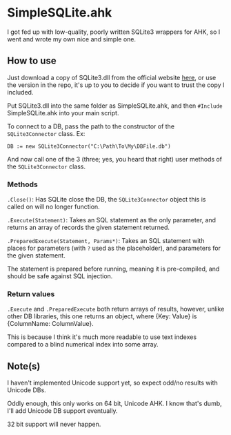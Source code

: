 # SimpleSQLite.ahk
I got fed up with low-quality, poorly written SQLite3 wrappers for AHK, so I went and wrote my own nice and simple one.

## How to use
Just download a copy of SQLite3.dll from the official website [here](https://www.sqlite.org/), or use the version in the repo, it's up to you to decide if you want to trust the copy I included.

Put SQLite3.dll into the same folder as SimpleSQLite.ahk, and then `#Include` SimpleSQLite.ahk into your main script.

To connect to a DB, pass the path to the constructor of the `SQLite3Connector` class.
Ex:
```
DB := new SQLite3Connector("C:\Path\To\My\DBFile.db")
```

And now call one of the 3 (three; yes, you heard that right) user methods of the `SQLite3Connector` class.

### Methods
`.Close()`: Has SQLite close the DB, the `SQLite3Connector` object this is called on will no longer function.

`.Execute(Statement)`: Takes an SQL statement as the only parameter, and returns an array of records the given statement returned.

`.PreparedExecute(Statement, Params*)`: Takes an SQL statement with places for parameters (with `?` used as the placeholder), and parameters for the given statement.

The statement is prepared before running, meaning it is pre-compiled, and should be safe against SQL injection.

### Return values
`.Execute` and `.PreparedExecute` both return arrays of results, however, unlike other DB libraries, this one returns an object, where {Key: Value} is {ColumnName: ColumnValue}. 

This is because I think it's much more readable to use text indexes compared to a blind numerical index into some array.

## Note(s)
I haven't implemented Unicode support yet, so expect odd/no results with Unicode DBs.

Oddly enough, this only works on 64 bit, Unicode AHK. I know that's dumb, I'll add Unicode DB support eventually.

32 bit support will never happen.